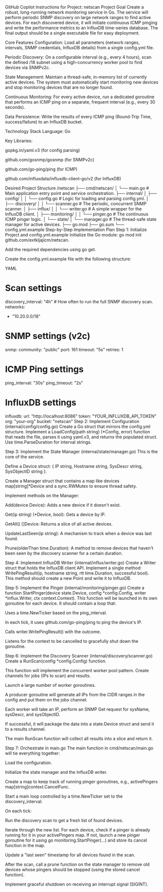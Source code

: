 GitHub Copilot Instructions for Project: netscan
Project Goal
Create a robust, long-running network monitoring service in Go. The service will perform periodic SNMP discovery on large network ranges to find active devices. For each discovered device, it will initiate continuous ICMP pinging and write the performance metrics to an InfluxDB time-series database. The final output should be a single executable file for easy deployment.

Core Features
Configuration: Load all parameters (network ranges, intervals, SNMP credentials, InfluxDB details) from a single config.yml file.

Periodic Discovery: On a configurable interval (e.g., every 4 hours), scan the defined /18 subnet using a high-concurrency worker pool to find devices via SNMPv2c.

State Management: Maintain a thread-safe, in-memory list of currently active devices. The system must automatically start monitoring new devices and stop monitoring devices that are no longer found.

Continuous Monitoring: For every active device, run a dedicated goroutine that performs an ICMP ping on a separate, frequent interval (e.g., every 30 seconds).

Data Persistence: Write the results of every ICMP ping (Round-Trip Time, success/failure) to an InfluxDB bucket.

Technology Stack
Language: Go

Key Libraries:

gopkg.in/yaml.v3 (for config parsing)

github.com/gosnmp/gosnmp (for SNMPv2c)

github.com/go-ping/ping (for ICMP)

github.com/influxdata/influxdb-client-go/v2 (for InfluxDB)

Desired Project Structure
/netscan
├── cmd/netscan/
│   └── main.go         # Main application entry point and service orchestration.
├── internal/
│   ├── config/
│   │   └── config.go   # Logic for loading and parsing config.yml.
│   ├── discovery/
│   │   └── scanner.go  # The periodic, concurrent SNMP scanner.
│   ├── influx/
│   │   └── writer.go   # A simple wrapper for the InfluxDB client.
│   ├── monitoring/
│   │   └── pinger.go   # The continuous ICMP pinger logic.
│   └── state/
│       └── manager.go  # The thread-safe state manager for active devices.
├── go.mod
├── go.sum
└── config.yml.example
Step-by-Step Implementation Plan
Step 1: Initialize Project and config.yml.example
Initialize the Go module: go mod init github.com/extkljajicm/netscan.

Add the required dependencies using go get.

Create the config.yml.example file with the following structure:

YAML

# Scan settings
discovery_interval: "4h"  # How often to run the full SNMP discovery scan.
networks:
  - "10.20.0.0/18"

# SNMP settings (v2c)
snmp:
  community: "public"
  port: 161
  timeout: "5s"
  retries: 1

# ICMP Ping settings
ping_interval: "30s"
ping_timeout: "2s"

# InfluxDB settings
influxdb:
  url: "http://localhost:8086"
  token: "YOUR_INFLUXDB_API_TOKEN"
  org: "your-org"
  bucket: "netscan"
Step 2: Implement Configuration (internal/config/config.go)
Create a Go struct that mirrors the config.yml structure. Implement a LoadConfig(path string) (*Config, error) function that reads the file, parses it using yaml.v3, and returns the populated struct. Use time.ParseDuration for interval strings.

Step 3: Implement the State Manager (internal/state/manager.go)
This is the core of the service.

Define a Device struct: { IP string, Hostname string, SysDescr string, SysObjectID string }.

Create a Manager struct that contains a map like devices map[string]*Device and a sync.RWMutex to ensure thread safety.

Implement methods on the Manager:

Add(device Device): Adds a new device if it doesn't exist.

Get(ip string) (*Device, bool): Gets a device by IP.

GetAll() []Device: Returns a slice of all active devices.

UpdateLastSeen(ip string): A mechanism to track when a device was last found.

Prune(olderThan time.Duration): A method to remove devices that haven't been seen by the discovery scanner for a certain duration.

Step 4: Implement InfluxDB Writer (internal/influx/writer.go)
Create a Writer struct that holds the InfluxDB client API. Implement a single method: WritePingResult(ip, hostname string, rtt time.Duration, successful bool). This method should create a new Point and write it to InfluxDB.

Step 5: Implement the Pinger (internal/monitoring/pinger.go)
Create a function StartPinger(device state.Device, config *config.Config, writer *influx.Writer, ctx context.Context).
This function will be launched in its own goroutine for each device. It should contain a loop that:

Uses a time.NewTicker based on the ping_interval.

In each tick, it uses github.com/go-ping/ping to ping the device's IP.

Calls writer.WritePingResult() with the outcome.

Listens for the context to be cancelled to gracefully shut down the goroutine.

Step 6: Implement the Discovery Scanner (internal/discovery/scanner.go)
Create a RunScan(config *config.Config) function.

This function will implement the concurrent worker pool pattern. Create channels for jobs (IPs to scan) and results.

Launch a large number of worker goroutines.

A producer goroutine will generate all IPs from the CIDR ranges in the config and put them on the jobs channel.

Each worker will take an IP, perform an SNMP Get request for sysName, sysDescr, and sysObjectID.

If successful, it will package the data into a state.Device struct and send it to a results channel.

The main RunScan function will collect all results into a slice and return it.

Step 7: Orchestrate in main.go
The main function in cmd/netscan/main.go will tie everything together:

Load the configuration.

Initialize the state manager and the InfluxDB writer.

Create a map to keep track of running pinger goroutines, e.g., activePingers map[string]context.CancelFunc.

Start a main loop controlled by a time.NewTicker set to the discovery_interval.

On each tick:

Run the discovery scan to get a fresh list of found devices.

Iterate through the new list. For each device, check if a pinger is already running for it in your activePingers map. If not, launch a new pinger goroutine for it using go monitoring.StartPinger(...) and store its cancel function in the map.

Update a "last seen" timestamp for all devices found in the scan.

After the scan, call a prune function on the state manager to remove old devices whose pingers should be stopped (using the stored cancel function).

Implement graceful shutdown on receiving an interrupt signal (SIGINT).